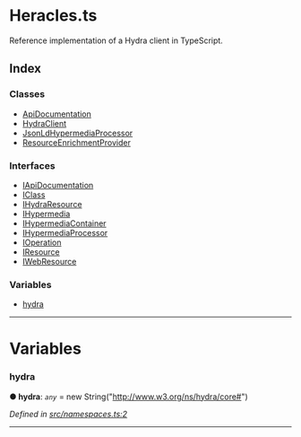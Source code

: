 
# Heracles.ts

Reference implementation of a Hydra client in TypeScript.



## Index

### Classes

* [ApiDocumentation](classes/apidocumentation.md)
* [HydraClient](classes/hydraclient.md)
* [JsonLdHypermediaProcessor](classes/jsonldhypermediaprocessor.md)
* [ResourceEnrichmentProvider](classes/resourceenrichmentprovider.md)


### Interfaces

* [IApiDocumentation](interfaces/iapidocumentation.md)
* [IClass](interfaces/iclass.md)
* [IHydraResource](interfaces/ihydraresource.md)
* [IHypermedia](interfaces/ihypermedia.md)
* [IHypermediaContainer](interfaces/ihypermediacontainer.md)
* [IHypermediaProcessor](interfaces/ihypermediaprocessor.md)
* [IOperation](interfaces/ioperation.md)
* [IResource](interfaces/iresource.md)
* [IWebResource](interfaces/iwebresource.md)


### Variables

* [hydra](#hydra)



---
# Variables
<a id="hydra"></a>

###  hydra

**●  hydra**:  *`any`*  =  new String("http://www.w3.org/ns/hydra/core#")

*Defined in [src/namespaces.ts:2](https://github.com/HydraCG/Heracles.ts/blob/master/src/namespaces.ts#L2)*





___


